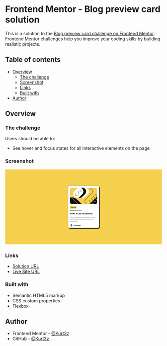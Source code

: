 # Frontend Mentor - Blog preview card solution

This is a solution to the [Blog preview card challenge on Frontend Mentor](https://www.frontendmentor.io/challenges/blog-preview-card-ckPaj01IcS). Frontend Mentor challenges help you improve your coding skills by building realistic projects.

## Table of contents

- [Overview](#overview)
  - [The challenge](#the-challenge)
  - [Screenshot](#screenshot)
  - [Links](#links)
  - [Built with](#built-with)
- [Author](#author)

## Overview

### The challenge

Users should be able to:

- See hover and focus states for all interactive elements on the page

### Screenshot

![](./screenshot.jpg)

### Links

- [Solution URL](https://github.com/Kurt3z/blogPreviewCard)
- [Live Site URL](https://kurt3z.github.io/blogPreviewCard/)

### Built with

- Semantic HTML5 markup
- CSS custom properties
- Flexbox

## Author

- Frontend Mentor - [@Kurt3z](https://www.frontendmentor.io/profile/Kurt3z)
- GitHub - [@Kurt3z](https://github.com/Kurt3z)
